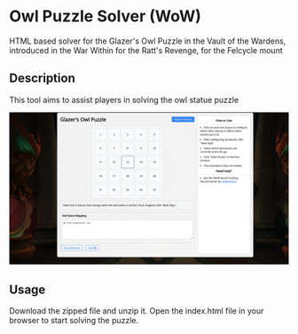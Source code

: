 # Owl Puzzle Solver (WoW)

HTML based solver for the Glazer's Owl Puzzle in the Vault of the Wardens, introduced in the War Within for the Ratt's Revenge, for the Felcycle mount

## Description
This tool aims to assist players in solving the owl statue puzzle

![Owl Puzzle Screenshot](./pictures/tool.png)

## Usage
Download the zipped file and unzip it. Open the index.html file in your browser to start solving the puzzle.